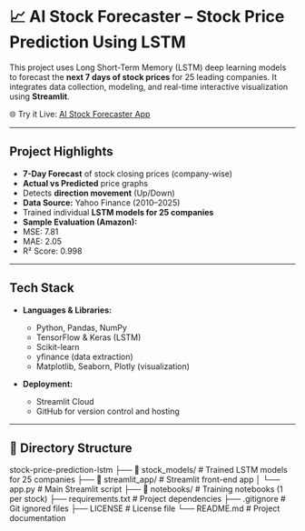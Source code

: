 # 📈 AI Stock Forecaster – Stock Price Prediction Using LSTM

This project uses Long Short-Term Memory (LSTM) deep learning models to forecast the **next 7 days of stock prices** for 25 leading companies. It integrates data collection, modeling, and real-time interactive visualization using **Streamlit**.

🌐 Try it Live: [AI Stock Forecaster App](https://ai-stock-forecaster.streamlit.app/)

---

##  Project Highlights

-  **7-Day Forecast** of stock closing prices (company-wise)
-  **Actual vs Predicted** price graphs
-  Detects **direction movement** (Up/Down)
-  **Data Source:** Yahoo Finance (2010–2025)
-  Trained individual **LSTM models for 25 companies**
-  **Sample Evaluation (Amazon):**
  - MSE: 7.81
  - MAE: 2.05
  - R² Score: 0.998

---

##  Tech Stack

- **Languages & Libraries:**
  - Python, Pandas, NumPy
  - TensorFlow & Keras (LSTM)
  - Scikit-learn
  - yfinance (data extraction)
  - Matplotlib, Seaborn, Plotly (visualization)

- **Deployment:**
  - Streamlit Cloud
  - GitHub for version control and hosting

---

## 📁 Directory Structure

 stock-price-prediction-lstm
├── 📁 stock_models/ # Trained LSTM models for 25 companies
├── 📁 streamlit_app/ # Streamlit front-end app
│ └── app.py # Main Streamlit script
├── 📁 notebooks/ # Training notebooks (1 per stock)
├── requirements.txt # Project dependencies
├── .gitignore # Git ignored files
├── LICENSE # License file
└── README.md # Project documentation
